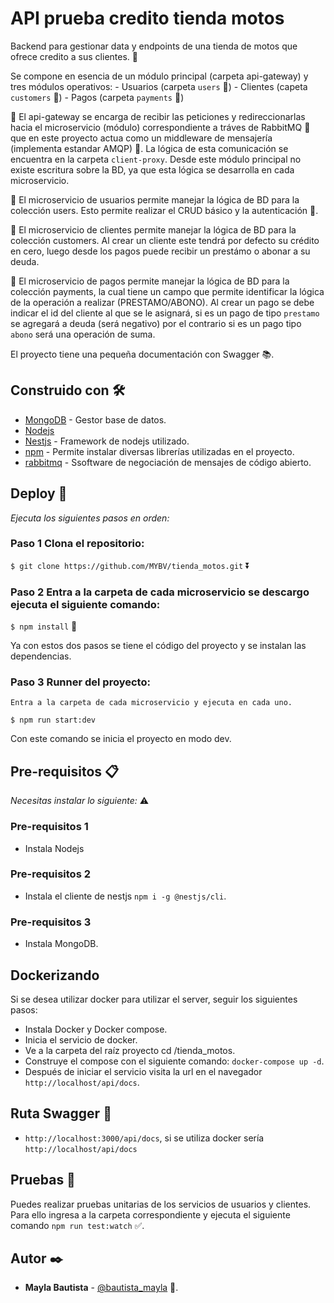 # API prueba credito tienda motos

Backend para gestionar data y endpoints de una tienda de motos que ofrece credito a sus clientes. 🏬

Se compone en esencia de un módulo principal (carpeta api-gateway) y tres módulos operativos:
    - Usuarios (carpeta `users` 👥)
    - Clientes (capeta `customers` 🎎)
    - Pagos (carpeta `payments` 💸)

🔀 El api-gateway se encarga de recibir las peticiones y redireccionarlas hacia el microservicio (módulo) 
correspondiente a tráves de RabbitMQ 🐰 que en este proyecto actua como un middleware de mensajería 
(implementa estandar AMQP) 💬. La lógica de esta comunicación se encuentra en la carpeta `client-proxy`.
Desde este módulo principal no existe escritura sobre la BD, ya que esta lógica se desarrolla en cada microservicio.

👥 El microservicio de usuarios permite manejar la lógica de BD para la colección users. Esto permite realizar el CRUD 
básico y la autenticación 🔐.

🎎 El microservicio de clientes permite manejar la lógica de BD para la colección customers. Al crear un cliente este 
tendrá por defecto su crédito en cero, luego desde los pagos puede recibir un prestámo o abonar a su deuda.

💸 El microservicio de pagos permite manejar la lógica de BD para la colección payments, la cual tiene un campo que permite 
identificar la lógica de la operación a realizar (PRESTAMO/ABONO). Al crear un pago se debe 
indicar el id del cliente al que se le asignará, si es un pago de tipo `prestamo` se agregará a deuda (será negativo) 
por el contrario si es un pago tipo `abono` será una operación de suma.

El proyecto tiene una pequeña documentación con Swagger 📚.

## Construido con 🛠️

* [MongoDB](https://www.mongodb.com/) - Gestor base de datos.
* [Nodejs](https://nodejs.org)
* [Nestjs](https://docs.nestjs.com/) - Framework de nodejs utilizado.
* [npm](https://www.npmjs.com/) - Permite instalar diversas librerías utilizadas en el proyecto.
* [rabbitmq](https://www.rabbitmq.com/) - Ssoftware de negociación de mensajes de código abierto.


## Deploy 🚀
_Ejecuta los siguientes pasos en orden:_

### Paso 1 Clona el repositorio: 

  ```$ git clone https://github.com/MYBV/tienda_motos.git``` ⏬

### Paso 2 Entra a la carpeta de cada microservicio se descargo ejecuta el siguiente comando:
  
  ```$ npm install``` 📂	

Ya con estos dos pasos se tiene el código del proyecto y se instalan las dependencias.

### Paso 3 Runner del proyecto:

    Entra a la carpeta de cada microservicio y ejecuta en cada uno.

  ```$ npm run start:dev```

Con este comando se inicia el proyecto en modo dev.


## Pre-requisitos 📋

_Necesitas instalar lo siguiente:_ ⚠️

### Pre-requisitos 1
* Instala Nodejs

### Pre-requisitos 2
* Instala el cliente de nestjs ```npm i -g @nestjs/cli```.

### Pre-requisitos 3
* Instala MongoDB.

## Dockerizando
Si se desea utilizar docker para utilizar el server, seguir los siguientes pasos:

  - Instala Docker y Docker compose.
  - Inicia el servicio de docker.
  - Ve a la carpeta del raíz proyecto cd /tienda_motos.
  - Construye el compose con el siguiente comando: ```docker-compose up -d```.
  - Después de iniciar el servicio visita la url en el navegador `http://localhost/api/docs`.

## Ruta Swagger 🔗
- `http://localhost:3000/api/docs`, si se utiliza docker sería `http://localhost/api/docs`

## Pruebas 🚥
Puedes realizar pruebas unitarias de los servicios de usuarios y clientes. Para ello ingresa a la 
carpeta correspondiente y ejecuta el siguiente comando ```npm run test:watch``` ✅.

## Autor ✒️

* **Mayla Bautista** - [@bautista_mayla](#Des_Mayla) 👤.